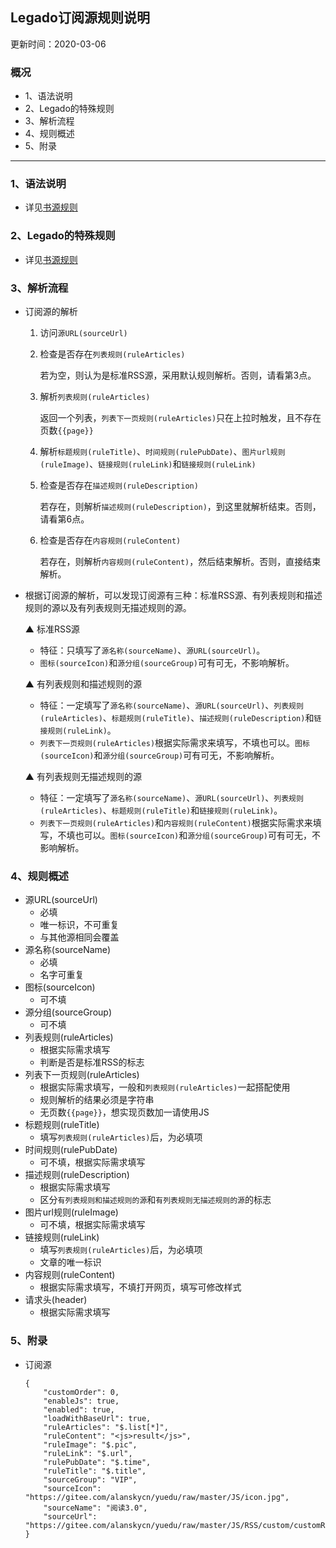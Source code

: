 ## Legado订阅源规则说明
更新时间：2020-03-06
### 概况

  - 1、语法说明
  - 2、Legado的特殊规则
  - 3、解析流程
  - 4、规则概述
  - 5、附录

------

### 1、语法说明
  + 详见[书源规则](https://celeter.github.io/)

### 2、Legado的特殊规则
  + 详见[书源规则](https://celeter.github.io/)

### 3、解析流程

- 订阅源的解析

  1. 访问`源URL(sourceUrl)`

  2. 检查是否存在`列表规则(ruleArticles)`

     若为空，则认为是标准RSS源，采用默认规则解析。否则，请看第3点。

  3. 解析`列表规则(ruleArticles)`

     返回一个列表，`列表下一页规则(ruleArticles)`只在上拉时触发，且不存在页数`{{page}}`

  4. 解析`标题规则(ruleTitle)`、`时间规则(rulePubDate)`、`图片url规则(ruleImage)`、`链接规则(ruleLink)`和`链接规则(ruleLink)`

  5. 检查是否存在`描述规则(ruleDescription)`

     若存在，则解析`描述规则(ruleDescription)`，到这里就解析结束。否则，请看第6点。

  6. 检查是否存在`内容规则(ruleContent)`

     若存在，则解析`内容规则(ruleContent)`，然后结束解析。否则，直接结束解析。

- 根据订阅源的解析，可以发现订阅源有三种：标准RSS源、有列表规则和描述规则的源以及有列表规则无描述规则的源。	

  ▲ 标准RSS源
    - 特征：只填写了`源名称(sourceName)`、`源URL(sourceUrl)`。
    - `图标(sourceIcon)`和`源分组(sourceGroup)`可有可无，不影响解析。

  ▲ 有列表规则和描述规则的源
    - 特征：一定填写了`源名称(sourceName)`、`源URL(sourceUrl)`、`列表规则(ruleArticles)`、`标题规则(ruleTitle)`、`描述规则(ruleDescription)`和`链接规则(ruleLink)`。
    - `列表下一页规则(ruleArticles)`根据实际需求来填写，不填也可以。`图标(sourceIcon)`和`源分组(sourceGroup)`可有可无，不影响解析。

  ▲ 有列表规则无描述规则的源
    - 特征：一定填写了`源名称(sourceName)`、`源URL(sourceUrl)`、`列表规则(ruleArticles)`、`标题规则(ruleTitle)`和`链接规则(ruleLink)`。
    - `列表下一页规则(ruleArticles)`和`内容规则(ruleContent)`根据实际需求来填写，不填也可以。`图标(sourceIcon)`和`源分组(sourceGroup)`可有可无，不影响解析。

### 4、规则概述

  + 源URL(sourceUrl)
    - 必填
    - 唯一标识，不可重复
    - 与其他源相同会覆盖
  + 源名称(sourceName)
    - 必填
    - 名字可重复
+ 图标(sourceIcon)
    - 可不填
+ 源分组(sourceGroup)
    - 可不填
+ 列表规则(ruleArticles)
    - 根据实际需求填写
    - 判断是否是标准RSS的标志
+ 列表下一页规则(ruleArticles)
    - 根据实际需求填写，一般和`列表规则(ruleArticles)`一起搭配使用
    - 规则解析的结果必须是字符串
    - 无页数`{{page}}`，想实现页数加一请使用JS
+ 标题规则(ruleTitle)
    - 填写`列表规则(ruleArticles)`后，为必填项
+ 时间规则(rulePubDate)
    - 可不填，根据实际需求填写
+ 描述规则(ruleDescription)
    - 根据实际需求填写
    - 区分`有列表规则和描述规则的源`和`有列表规则无描述规则的源`的标志
+ 图片url规则(ruleImage)
    - 可不填，根据实际需求填写
+ 链接规则(ruleLink)
    - 填写`列表规则(ruleArticles)`后，为必填项
    - 文章的唯一标识
+ 内容规则(ruleContent)
    - 根据实际需求填写，不填打开网页，填写可修改样式
+ 请求头(header)
    - 根据实际需求填写

### 5、附录

- 订阅源

  ```
  {
      "customOrder": 0,
      "enableJs": true,
      "enabled": true,
      "loadWithBaseUrl": true,
      "ruleArticles": "$.list[*]",
      "ruleContent": "<js>result</js>",
      "ruleImage": "$.pic",
      "ruleLink": "$.url",
      "rulePubDate": "$.time",
      "ruleTitle": "$.title",
      "sourceGroup": "VIP",
      "sourceIcon": "https://gitee.com/alanskycn/yuedu/raw/master/JS/icon.jpg",
      "sourceName": "阅读3.0",
      "sourceUrl": "https://gitee.com/alanskycn/yuedu/raw/master/JS/RSS/custom/customRss.json"
  }
  ```


